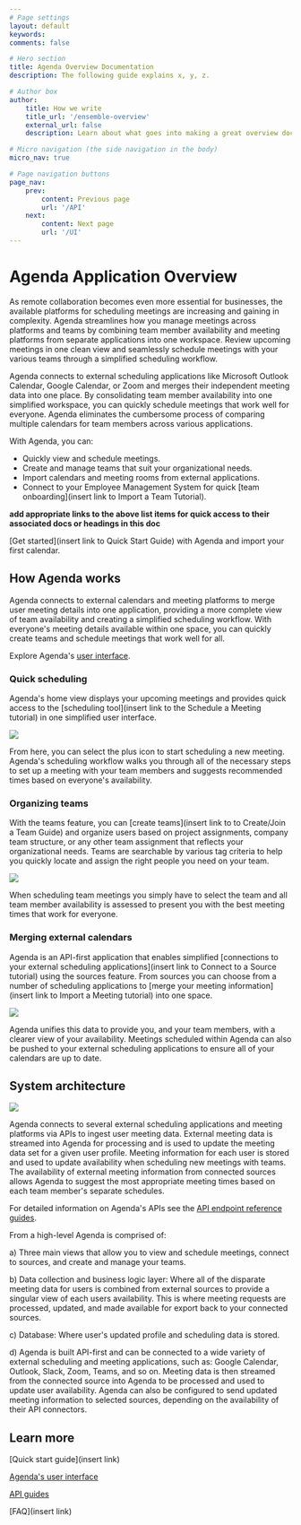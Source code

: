 ```yaml
---
# Page settings
layout: default
keywords:
comments: false

# Hero section
title: Agenda Overview Documentation
description: The following guide explains x, y, z.

# Author box
author:
    title: How we write
    title_url: '/ensemble-overview'
    external_url: false
    description: Learn about what goes into making a great overview document.

# Micro navigation (the side navigation in the body)
micro_nav: true

# Page navigation buttons
page_nav:
    prev:
        content: Previous page
        url: '/API'
    next:
        content: Next page
        url: '/UI'
---
```

<!-- Write the documenation content here -->

# Agenda Application Overview

As remote collaboration becomes even more essential for businesses, the available platforms for scheduling meetings are increasing and gaining in complexity. Agenda streamlines how you manage meetings across platforms and teams by combining team member availability and meeting platforms from separate applications into one workspace. Review upcoming meetings in one clean view and seamlessly schedule meetings with your various teams through a simplified scheduling workflow.

Agenda connects to external scheduling applications like Microsoft Outlook Calendar, Google Calendar, or Zoom and merges their independent meeting data into one place. By consolidating team member availability into one simplified workspace, you can quickly schedule meetings that work well for everyone. Agenda eliminates the cumbersome process of comparing multiple calendars for team members across various applications.

With Agenda, you can:

- Quickly view and schedule meetings.
- Create and manage teams that suit your organizational needs.
- Import calendars and meeting rooms from external applications.
- Connect to your Employee Management System for quick [team onboarding](insert link to Import a Team Tutorial).

**add appropriate links to the above list items for quick access to their associated docs or headings in this doc**

[Get started](insert link to Quick Start Guide) with Agenda and import your first calendar.
  
## How Agenda works

Agenda connects to external calendars and meeting platforms to merge user meeting details into one application, providing a more complete view of team availability and creating a simplified scheduling workflow. With everyone's meeting details available within one space, you can quickly create teams and schedule meetings that work well for all.

Explore Agenda's [user interface](UI.md).

### Quick scheduling

Agenda's home view displays your upcoming meetings and provides quick access to the [scheduling tool](insert link to the Schedule a Meeting tutorial) in one simplified user interface. 

![](images/overview-home-view.png)

From here, you can select the plus icon to start scheduling a new meeting. Agenda's scheduling workflow walks you through all of the necessary steps to set up a meeting with your team members and suggests recommended times based on everyone's availability.

### Organizing teams

With the teams feature, you can [create teams](insert link to to Create/Join a Team Guide) and organize users based on project assignments, company team structure, or any other team assignment that reflects your organizational needs. Teams are searchable by various tag criteria to help you quickly locate and assign the right people you need on your team. 

![](images/overview-team-view.png)

When scheduling team meetings you simply have to select the team and all team member availability is assessed to present you with the best meeting times that work for everyone.

### Merging external calendars

Agenda is an API-first application that enables simplified [connections to your external scheduling applications](insert link to Connect to a Source tutorial) using the sources feature. From sources you can choose from a number of scheduling applications to [merge your meeting information](insert link to Import a Meeting tutorial) into one space. 

![](images/overview-sources-view.png)

Agenda unifies this data to provide you, and your team members, with a clearer view of your availability. Meetings scheduled within Agenda can also be pushed to your external scheduling applications to ensure all of your calendars are up to date.

## System architecture

![](images/overview-system-architecture.png)

Agenda connects to several external scheduling applications and meeting platforms via APIs to ingest user meeting data. External meeting data is streamed into Agenda for processing and is used to update the meeting data set for a given user profile. Meeting information for each user is stored and used to update availability when scheduling new meetings with teams. The availability of external meeting information from connected sources allows Agenda to suggest the most appropriate meeting times based on each team member's separate schedules.

For detailed information on Agenda's APIs see the [API endpoint reference guides](API.md).

From a high-level Agenda is comprised of:

a) Three main views that allow you to view and schedule meetings, connect to sources, and create and manage your teams.

b) Data collection and business logic layer: Where all of the disparate meeting data for users is combined from external sources to provide a singular view of each users availability. This is where meeting requests are processed, updated, and made available for export back to your connected sources.

c) Database: Where user's updated profile and scheduling data is stored.

d) Agenda is built API-first and can be connected to a wide variety of external scheduling and meeting applications, such as: Google Calendar, Outlook, Slack, Zoom, Teams, and so on. Meeting data is then streamed from the connected source into Agenda to be processed and used to update user availability. Agenda can also be configured to send updated meeting information to selected sources, depending on the availability of their API connectors.

## Learn more

[Quick start guide](insert link)

[Agenda's user interface](UI.md)

[API guides](API.md)

[FAQ](insert link)
